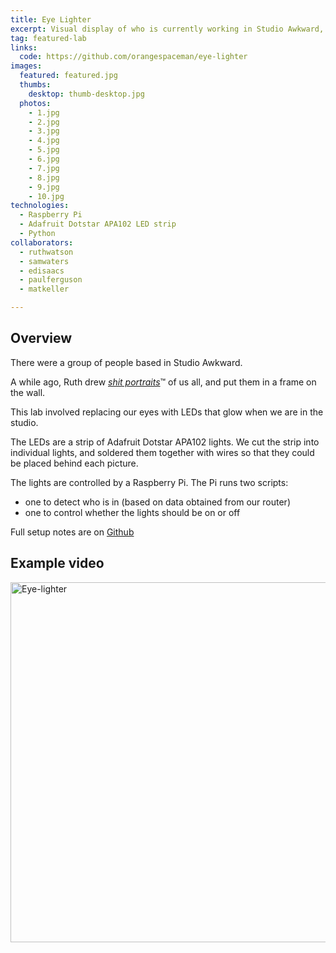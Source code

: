 ```yaml
---
title: Eye Lighter
excerpt: Visual display of who is currently working in Studio Awkward, with a programmable LED strip
tag: featured-lab
links:
  code: https://github.com/orangespaceman/eye-lighter
images:
  featured: featured.jpg
  thumbs:
    desktop: thumb-desktop.jpg
  photos:
    - 1.jpg
    - 2.jpg
    - 3.jpg
    - 4.jpg
    - 5.jpg
    - 6.jpg
    - 7.jpg
    - 8.jpg
    - 9.jpg
    - 10.jpg
technologies:
  - Raspberry Pi
  - Adafruit Dotstar APA102 LED strip
  - Python
collaborators:
  - ruthwatson
  - samwaters
  - edisaacs
  - paulferguson
  - matkeller

---
```


## Overview

There were a group of people based in Studio Awkward.

A while ago, Ruth drew _[shit portraits](https://www.instagram.com/shitportraits.ruth/)_&trade; of us all, and put them in a frame on the wall.

This lab involved replacing our eyes with LEDs that glow when we are in the studio.

The LEDs are a strip of Adafruit Dotstar APA102 lights. We cut the strip into individual lights, and soldered them together with wires so that they could be placed behind each picture.

The lights are controlled by a Raspberry Pi. The Pi runs two scripts:

- one to detect who is in (based on data obtained from our router)
- one to control whether the lights should be on or off

Full setup notes are on [Github](https://github.com/orangespaceman/eye-lighter)


## Example video

<a data-flickr-embed="true"  href="https://www.flickr.com/photos/thegingerbloke/34042005070/in/dateposted-public/" title="Eye-lighter"><img src="https://c1.staticflickr.com/3/2807/34042005070_b4b8ba33e0_b.jpg" width="1024" height="576" alt="Eye-lighter"></a><script async src="//embedr.flickr.com/assets/client-code.js" charset="utf-8"></script>
